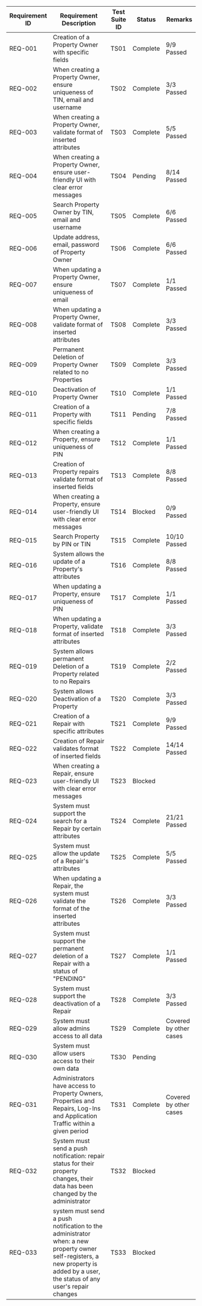 | **Requirement ID**  | **Requirement Description**                                                                                                                                                      | **Test Suite ID** | **Status**  | **Remarks**              |
|---------------------|----------------------------------------------------------------------------------------------------------------------------------------------------------------------------------|-------------------|-------------|--------------------------|
| REQ-001             | Creation of a Property Owner with specific fields                                                                                                                                | TS01              | Complete    | 9/9 Passed               |
| REQ-002             | When creating a Property Owner, ensure uniqueness of TIN, email and username                                                                                                     | TS02              | Complete    | 3/3 Passed               |
| REQ-003             | When creating a Property Owner, validate format of inserted attributes                                                                                                           | TS03              | Complete    | 5/5 Passed               |
| REQ-004             | When creating a Property Owner, ensure user-friendly UI with clear error messages                                                                                                | TS04              | Pending     | 8/14 Passed              |
| REQ-005             | Search Property Owner by TIN, email and username                                                                                                                                 | TS05              | Complete    | 6/6 Passed               |
| REQ-006             | Update address, email, password of Property Owner                                                                                                                                | TS06              | Complete    | 6/6 Passed               |
| REQ-007             | When updating a Property Owner, ensure uniqueness of email                                                                                                                       | TS07              | Complete    | 1/1 Passed               |
| REQ-008             | When updating a Property Owner, validate format of inserted attributes                                                                                                           | TS08              | Complete    | 3/3 Passed               |
| REQ-009             | Permanent Deletion of Property Owner related to no Properties                                                                                                                    | TS09              | Complete    | 3/3 Passed               |
| REQ-010             | Deactivation of Property Owner                                                                                                                                                   | TS10              | Complete    | 1/1 Passed               |
| REQ-011             | Creation of a Property with specific fields                                                                                                                                      | TS11              | Pending     | 7/8 Passed               |
| REQ-012             | When creating a Property, ensure uniqueness of PIN                                                                                                                               | TS12              | Complete    | 1/1 Passed               |
| REQ-013             | Creation of Property repairs validate format of inserted fields                                                                                                                  | TS13              | Complete    | 8/8 Passed               |
| REQ-014             | When creating a Property, ensure user-friendly UI with clear error messages                                                                                                      | TS14              | Blocked     | 0/9 Passed               |
| REQ-015             | Search Property by PIN or TIN                                                                                                                                                    | TS15              | Complete    | 10/10 Passed             |
| REQ-016             | System allows the update of a Property's attributes                                                                                                                              | TS16              | Complete    | 8/8 Passed               |
| REQ-017             | When updating a Property, ensure uniqueness of PIN                                                                                                                               | TS17              | Complete    | 1/1 Passed               |
| REQ-018             | When updating a Property, validate format of inserted attributes                                                                                                                 | TS18              | Complete    | 3/3 Passed               |
| REQ-019             | System allows permanent Deletion of a Property related to no Repairs                                                                                                             | TS19              | Complete    | 2/2 Passed               |
| REQ-020             | System allows Deactivation of a Property                                                                                                                                         | TS20              | Complete    | 3/3 Passed               |
| REQ-021             | Creation of a Repair with specific attributes                                                                                                                                    | TS21              | Complete    | 9/9 Passed               |
| REQ-022             | Creation of Repair validates format of inserted fields                                                                                                                           | TS22              | Complete    | 14/14 Passed             |
| REQ-023             | When creating a Repair, ensure user-friendly UI with clear error messages                                                                                                        | TS23              | Blocked     |                          |
| REQ-024             | System must support the search for a Repair by certain attributes                                                                                                                | TS24              | Complete    | 21/21 Passed             |
| REQ-025             | System must allow the update of a Repair's attributes                                                                                                                            | TS25              | Complete    | 5/5 Passed               |
| REQ-026             | When updating a Repair, the system must validate the format of the inserted attributes                                                                                           | TS26              | Complete    | 3/3 Passed               |
| REQ-027             | System must support the permanent deletion of a Repair with a status of "PENDING"                                                                                                | TS27              | Complete    | 1/1 Passed               |
| REQ-028             | System must support the deactivation of a Repair                                                                                                                                 | TS28              | Complete    | 3/3 Passed               |
| REQ-029             | System must allow admins access to all data                                                                                                                                      | TS29              | Complete    | Covered by other cases   |
| REQ-030             | System must allow users access to their own data                                                                                                                                 | TS30              | Pending     |                          | 
| REQ-031             | Administrators have access to Property Owners, Properties and Repairs, Log-Ins and Application Traffic within a given period                                                     | TS31              | Complete    | Covered by other cases   |
| REQ-032             | System must send a push notification: repair status for their property changes, their data has been changed by the administrator                                                 | TS32              | Blocked     |                          |
| REQ-033             | system must send a push notification to the administrator when: a new property owner self-registers, a new property is added by a user, the status of any user's repair changes  | TS33              | Blocked     |                          |
